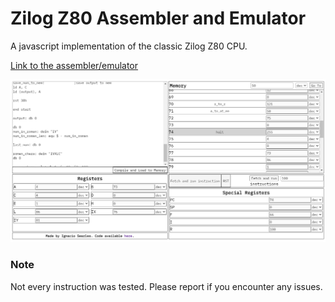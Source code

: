# Zilog Z80 Assembler and Emulator

A javascript implementation of the classic Zilog Z80 CPU.

[Link to the assembler/emulator](https://ignaciosearles.github.io/Z80-AssemblerAndEmulator/)

![Z80 Compiler/Emulator](./images/Z80Pic.png)

### Note

Not every instruction was tested. Please report if you encounter any issues.
